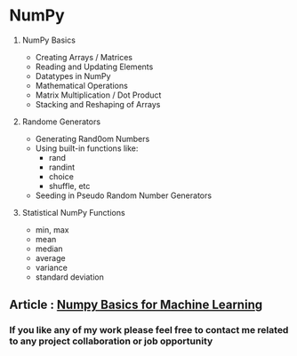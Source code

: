 # **NumPy**

1. NumPy Basics

   - Creating Arrays / Matrices
   - Reading and Updating Elements
   - Datatypes in NumPy
   - Mathematical Operations
   - Matrix Multiplication / Dot Product
   - Stacking and Reshaping of Arrays

2. Randome Generators

   - Generating Rand0om Numbers
   - Using built-in functions like:
     - rand
     - randint
     - choice
     - shuffle, etc
   - Seeding in Pseudo Random Number Generators

3. Statistical NumPy Functions
   - min, max
   - mean
   - median
   - average
   - variance
   - standard deviation

## **Article** : [Numpy Basics for Machine Learning](https://medium.com/@chugharyan816/numpy-basics-for-machine-learning-4e5e0af3b0c3)

### If you like any of my work please feel free to contact me related to any project collaboration or job opportunity
